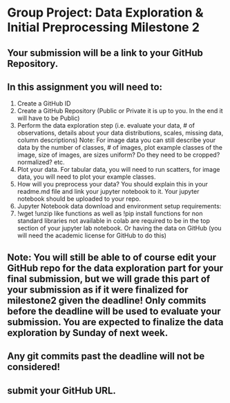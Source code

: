 # Group Project: Data Exploration & Initial Preprocessing Milestone 2

## Your submission will be a link to your GitHub Repository.

## In this assignment you will need to:
1. Create a GitHub ID
2. Create a GitHub Repository (Public or Private it is up to you. In the end it will have to be Public)
3. Perform the data exploration step (i.e. evaluate your data, # of observations, details about your data distributions, scales, missing data, column descriptions) Note: For image data you can still describe your data by the number of classes, # of images, plot example classes of the image, size of images, are sizes uniform? Do they need to be cropped? normalized? etc.
4. Plot your data. For tabular data, you will need to run scatters, for image data, you will need to plot your example classes.
5. How will you preprocess your data? You should explain this in your readme.md file and link your jupyter notebook to it. Your jupyter notebook should be uploaded to your repo.
6. Jupyter Notebook data download and environment setup requirements: 
7. !wget !unzip like functions as well as !pip install functions for non standard libraries not available in colab are required to be in the top section of your jupyter lab notebook. Or having the data on GitHub (you will need the academic license for GitHub to do this)

## Note: You will still be able to of course edit your GitHub repo for the data exploration part for your final submission, but we will grade this part of your submission as if it were finalized for milestone2 given the deadline! Only commits before the deadline will be used to evaluate your submission. You are expected to finalize the data exploration by Sunday of next week.

## Any git commits past the deadline will not be considered!

## submit your GitHub URL.